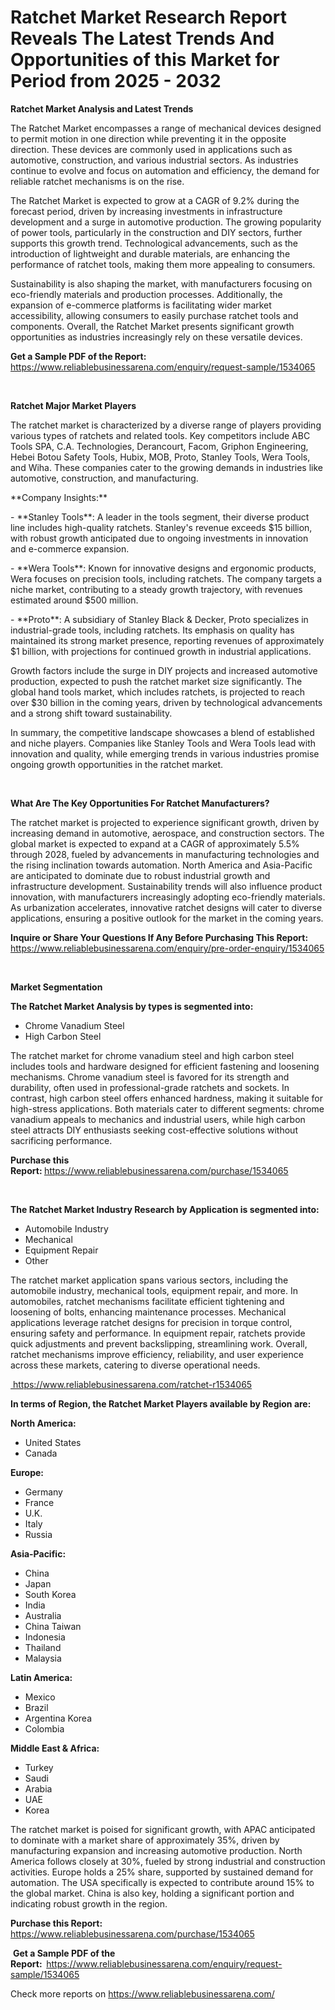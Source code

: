<p><h1>Ratchet Market Research Report Reveals The Latest Trends And Opportunities of this Market for Period from 2025 - 2032</h1></p><p><strong>Ratchet Market Analysis and Latest Trends</strong></p>
<p><p>The Ratchet Market encompasses a range of mechanical devices designed to permit motion in one direction while preventing it in the opposite direction. These devices are commonly used in applications such as automotive, construction, and various industrial sectors. As industries continue to evolve and focus on automation and efficiency, the demand for reliable ratchet mechanisms is on the rise.</p><p>The Ratchet Market is expected to grow at a CAGR of 9.2% during the forecast period, driven by increasing investments in infrastructure development and a surge in automotive production. The growing popularity of power tools, particularly in the construction and DIY sectors, further supports this growth trend. Technological advancements, such as the introduction of lightweight and durable materials, are enhancing the performance of ratchet tools, making them more appealing to consumers.</p><p>Sustainability is also shaping the market, with manufacturers focusing on eco-friendly materials and production processes. Additionally, the expansion of e-commerce platforms is facilitating wider market accessibility, allowing consumers to easily purchase ratchet tools and components. Overall, the Ratchet Market presents significant growth opportunities as industries increasingly rely on these versatile devices.</p></p>
<p><strong>Get a Sample PDF of the Report:&nbsp;</strong> <a href="https://www.reliablebusinessarena.com/enquiry/request-sample/1534065?utm_campaign=2041&utm_medium=2&utm_source=Github&utm_content=ia&utm_term=17022025&utm_id=ratchet">https://www.reliablebusinessarena.com/enquiry/request-sample/1534065</a></p>
<p>&nbsp;</p>
<p><strong>Ratchet Major Market Players</strong></p>
<p><p>The ratchet market is characterized by a diverse range of players providing various types of ratchets and related tools. Key competitors include ABC Tools SPA, C.A. Technologies, Derancourt, Facom, Griphon Engineering, Hebei Botou Safety Tools, Hubix, MOB, Proto, Stanley Tools, Wera Tools, and Wiha. These companies cater to the growing demands in industries like automotive, construction, and manufacturing.</p><p>**Company Insights:**</p><p>- **Stanley Tools**: A leader in the tools segment, their diverse product line includes high-quality ratchets. Stanley's revenue exceeds $15 billion, with robust growth anticipated due to ongoing investments in innovation and e-commerce expansion.</p><p>- **Wera Tools**: Known for innovative designs and ergonomic products, Wera focuses on precision tools, including ratchets. The company targets a niche market, contributing to a steady growth trajectory, with revenues estimated around $500 million.</p><p>- **Proto**: A subsidiary of Stanley Black & Decker, Proto specializes in industrial-grade tools, including ratchets. Its emphasis on quality has maintained its strong market presence, reporting revenues of approximately $1 billion, with projections for continued growth in industrial applications.</p><p>Growth factors include the surge in DIY projects and increased automotive production, expected to push the ratchet market size significantly. The global hand tools market, which includes ratchets, is projected to reach over $30 billion in the coming years, driven by technological advancements and a strong shift toward sustainability.</p><p>In summary, the competitive landscape showcases a blend of established and niche players. Companies like Stanley Tools and Wera Tools lead with innovation and quality, while emerging trends in various industries promise ongoing growth opportunities in the ratchet market.</p></p>
<p>&nbsp;</p>
<p><strong>What Are The Key Opportunities For Ratchet Manufacturers?</strong></p>
<p><p>The ratchet market is projected to experience significant growth, driven by increasing demand in automotive, aerospace, and construction sectors. The global market is expected to expand at a CAGR of approximately 5.5% through 2028, fueled by advancements in manufacturing technologies and the rising inclination towards automation. North America and Asia-Pacific are anticipated to dominate due to robust industrial growth and infrastructure development. Sustainability trends will also influence product innovation, with manufacturers increasingly adopting eco-friendly materials. As urbanization accelerates, innovative ratchet designs will cater to diverse applications, ensuring a positive outlook for the market in the coming years.</p></p>
<p><strong>Inquire or Share Your Questions If Any Before Purchasing This Report:</strong> <a href="https://www.reliablebusinessarena.com/enquiry/pre-order-enquiry/1534065?utm_campaign=2041&utm_medium=2&utm_source=Github&utm_content=ia&utm_term=17022025&utm_id=ratchet">https://www.reliablebusinessarena.com/enquiry/pre-order-enquiry/1534065</a></p>
<p>&nbsp;</p>
<p><strong>Market Segmentation</strong></p>
<p><strong>The Ratchet Market Analysis by types is segmented into:</strong></p>
<p><ul><li>Chrome Vanadium Steel</li><li>High Carbon Steel</li></ul></p>
<p><p>The ratchet market for chrome vanadium steel and high carbon steel includes tools and hardware designed for efficient fastening and loosening mechanisms. Chrome vanadium steel is favored for its strength and durability, often used in professional-grade ratchets and sockets. In contrast, high carbon steel offers enhanced hardness, making it suitable for high-stress applications. Both materials cater to different segments: chrome vanadium appeals to mechanics and industrial users, while high carbon steel attracts DIY enthusiasts seeking cost-effective solutions without sacrificing performance.</p></p>
<p><strong>Purchase this Report:&nbsp;</strong><a href="https://www.reliablebusinessarena.com/purchase/1534065?utm_campaign=2041&utm_medium=2&utm_source=Github&utm_content=ia&utm_term=17022025&utm_id=ratchet">https://www.reliablebusinessarena.com/purchase/1534065</a></p>
<p>&nbsp;</p>
<p><strong>The Ratchet Market Industry Research by Application is segmented into:</strong></p>
<p><ul><li>Automobile Industry</li><li>Mechanical</li><li>Equipment Repair</li><li>Other</li></ul></p>
<p><p>The ratchet market application spans various sectors, including the automobile industry, mechanical tools, equipment repair, and more. In automobiles, ratchet mechanisms facilitate efficient tightening and loosening of bolts, enhancing maintenance processes. Mechanical applications leverage ratchet designs for precision in torque control, ensuring safety and performance. In equipment repair, ratchets provide quick adjustments and prevent backslipping, streamlining work. Overall, ratchet mechanisms improve efficiency, reliability, and user experience across these markets, catering to diverse operational needs.</p></p>
<p><a href="https://www.reliablebusinessarena.com/ratchet-r1534065?utm_campaign=2041&utm_medium=2&utm_source=Github&utm_content=ia&utm_term=17022025&utm_id=ratchet">&nbsp;https://www.reliablebusinessarena.com/ratchet-r1534065</a></p>
<p><strong>In terms of Region, the Ratchet Market Players available by Region are:</strong></p>
<p>
    <p> <strong> North America: </strong>
        <ul>
            <li>United States</li>
            <li>Canada</li>
        </ul>
        </p> 
    <p> <strong> Europe: </strong>
        <ul>
            <li>Germany</li>
            <li>France</li>
            <li>U.K.</li>
            <li>Italy</li>
            <li>Russia</li>
        </ul>
        </p> 
    <p> <strong> Asia-Pacific: </strong>
        <ul>
            <li>China</li>
            <li>Japan</li>
            <li>South Korea</li>
            <li>India</li>
            <li>Australia</li>
            <li>China Taiwan</li>
            <li>Indonesia</li>
            <li>Thailand</li>
            <li>Malaysia</li>
        </ul>
        </p> 
    <p> <strong> Latin America: </strong>
        <ul>
            <li>Mexico</li>
            <li>Brazil</li>
            <li>Argentina Korea</li>
            <li>Colombia</li>
        </ul>
        </p> 
    <p> <strong> Middle East & Africa: </strong>
        <ul>
            <li>Turkey</li>
            <li>Saudi</li>
            <li>Arabia</li>
            <li>UAE</li>
            <li>Korea</li>
        </ul>
    </p>
    </p>
<p><p>The ratchet market is poised for significant growth, with APAC anticipated to dominate with a market share of approximately 35%, driven by manufacturing expansion and increasing automotive production. North America follows closely at 30%, fueled by strong industrial and construction activities. Europe holds a 25% share, supported by sustained demand for automation. The USA specifically is expected to contribute around 15% to the global market. China is also key, holding a significant portion and indicating robust growth in the region.</p></p>
<p><strong>Purchase this Report: </strong><a href="https://www.reliablebusinessarena.com/purchase/1534065?utm_campaign=2041&utm_medium=2&utm_source=Github&utm_content=ia&utm_term=17022025&utm_id=ratchet">https://www.reliablebusinessarena.com/purchase/1534065</a></p>
<p>&nbsp;<strong>Get a Sample PDF of the Report:&nbsp;&nbsp;</strong><a href="https://www.reliablebusinessarena.com/enquiry/request-sample/1534065?utm_campaign=2041&utm_medium=2&utm_source=Github&utm_content=ia&utm_term=17022025&utm_id=ratchet">https://www.reliablebusinessarena.com/enquiry/request-sample/1534065</a></p>
<p><strong></strong></p>
<p>Check more reports on <a href="https://www.reliablebusinessarena.com/?utm_campaign=2041&utm_medium=2&utm_source=Github&utm_content=ia&utm_term=17022025&utm_id=ratchet">https://www.reliablebusinessarena.com/</a></p>